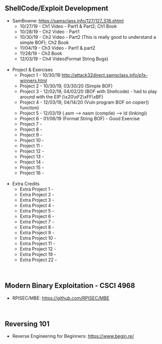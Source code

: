 ## ShellCode/Exploit Development
* SamBowne: https://samsclass.info/127/127_S18.shtml
  * 10/27/19 - Ch1 Video - Part1 & Part2; Ch1 Book
  * 10/28/19 - Ch2 Video - Part1
  * 10/30/19 - Ch2 Video - Part2 (This is really good to understand a simple BOF); Ch2 Book
  * 11/04/19 - Ch3 Video - Part1 & part2
  * 11/28/19 - Ch3 Book
  * 12/03/19 - Ch4 Video(Format String Bugs)
  <br />
* Project & Exercises
  * Project 1 - 10/30/19 http://attack32direct.samsclass.info/p1x-winners.html
  * Project 2 - 10/30/19, 03/30/20 (Simple BOF) 
  * Project 3 - 12/02/19, 04/02/20 (BOF with Shellcode) - had to play around with the EIP (\x20\xF2\xFF\xBF)
  * Project 4 - 12/03/19, 04/14/20 (Vuln program BOF on copier() function)
  * Project 5 - 12/03/19 (.asm --> nasm (compile) --> ld (linking))
  * Project 6 - 01/06/19 (Format String BOF) - Good Exercise
  * Project 7 - 
  * Project 8 - 
  * Project 9 - 
  * Project 10 - 
  * Project 11 - 
  * Project 12 -
  * Project 13 - 
  * Project 14 - 
  * Project 15 - 
  * Project 16 -
  <br />
* Extra Credits
  * Extra Project 1 -
  * Extra Project 2 -
  * Extra Project 3 -
  * Extra Project 4 -
  * Extra Project 5 -
  * Extra Project 6 -
  * Extra Project 7 -
  * Extra Project 8 -
  * Extra Project 9 -
  * Extra Project 10 -
  * Extra Project 11 -
  * Extra Project 12 -
  * Extra Project 19 -
  * Extra Project 22 -
<br />   

## Modern Binary Exploitation - CSCI 4968
* RPISEC/MBE: https://github.com/RPISEC/MBE 
<br />

## Reversing 101
* Reverse Engineering for Beginners: https://www.begin.re/
<br />
